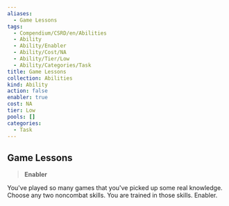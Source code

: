 ```yaml
---
aliases:
  - Game Lessons
tags:
  - Compendium/CSRD/en/Abilities
  - Ability
  - Ability/Enabler
  - Ability/Cost/NA
  - Ability/Tier/Low
  - Ability/Categories/Task
title: Game Lessons
collection: Abilities
kind: Ability
action: false
enabler: true
cost: NA
tier: Low
pools: []
categories:
  - Task
---
```

## Game Lessons  
>**Enabler**
  
You've played so many games that you've picked up some real knowledge. Choose any two noncombat skills. You are trained in those skills. Enabler.